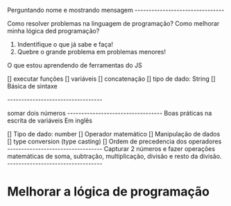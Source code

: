  Perguntando nome e mostrando mensagem
----------*-------------*---------

Como resolver problemas na linguagem de programação?
Como melhorar minha lógica ded programação?

1. Indentifique o que já sabe e faça!
2. Quebre o grande problema em problemas menores!

O que estou aprendendo de ferramentas do JS

[] executar funções
[] variáveis
[] concatenação
[] tipo de dado: String
[] Básica de sintaxe

----------*-------------*-----------

somar dois números
----------*-------------*-----------
Boas práticas na escrita de variáveis
Em inglês

[] Tipo de dado: number
[] Operador matemático
[] Manipulação de dados
  [] type conversion (type casting)
[] Ordem de precedencia dos operadores
----------*-------------*-----------
Capturar 2 números e fazer operações matemáticas de soma, subtração, multiplicação, divisão e resto da divisão.
----------*-------------*-----------
# Melhorar a lógica de programação


